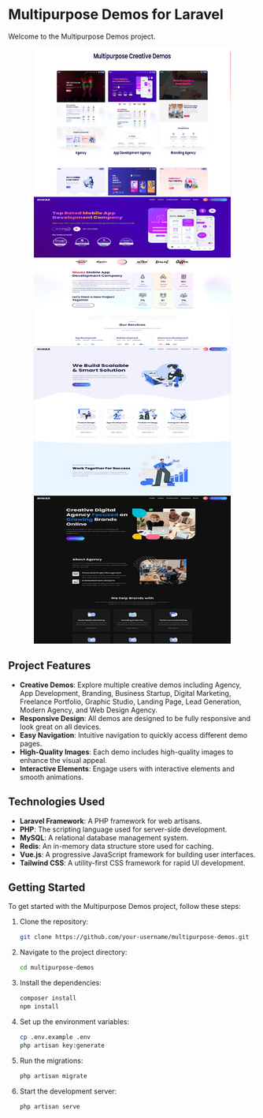 # Multipurpose Demos for Laravel

Welcome to the Multipurpose Demos project.

<p align="center">
  <img width="400" height="300" src="./public/img/main.jpeg">
  <img width="400" height="300" src="./public/img/app-development.jpg">
  <img width="400" height="300" src="./public/img/business-and-startup.jpg">
  <img width="400" height="300" src="./public/img/modern-agency.jpg">
</p>

## Project Features

-   **Creative Demos**: Explore multiple creative demos including Agency, App Development, Branding, Business Startup, Digital Marketing, Freelance Portfolio, Graphic Studio, Landing Page, Lead Generation, Modern Agency, and Web Design Agency.
-   **Responsive Design**: All demos are designed to be fully responsive and look great on all devices.
-   **Easy Navigation**: Intuitive navigation to quickly access different demo pages.
-   **High-Quality Images**: Each demo includes high-quality images to enhance the visual appeal.
-   **Interactive Elements**: Engage users with interactive elements and smooth animations.

## Technologies Used

-   **Laravel Framework**: A PHP framework for web artisans.
-   **PHP**: The scripting language used for server-side development.
-   **MySQL**: A relational database management system.
-   **Redis**: An in-memory data structure store used for caching.
-   **Vue.js**: A progressive JavaScript framework for building user interfaces.
-   **Tailwind CSS**: A utility-first CSS framework for rapid UI development.

## Getting Started

To get started with the Multipurpose Demos project, follow these steps:

1. Clone the repository:

    ```sh
    git clone https://github.com/your-username/multipurpose-demos.git
    ```

2. Navigate to the project directory:

    ```sh
    cd multipurpose-demos
    ```

3. Install the dependencies:

    ```sh
    composer install
    npm install
    ```

4. Set up the environment variables:

    ```sh
    cp .env.example .env
    php artisan key:generate
    ```

5. Run the migrations:

    ```sh
    php artisan migrate
    ```

6. Start the development server:
    ```sh
    php artisan serve
    ```
